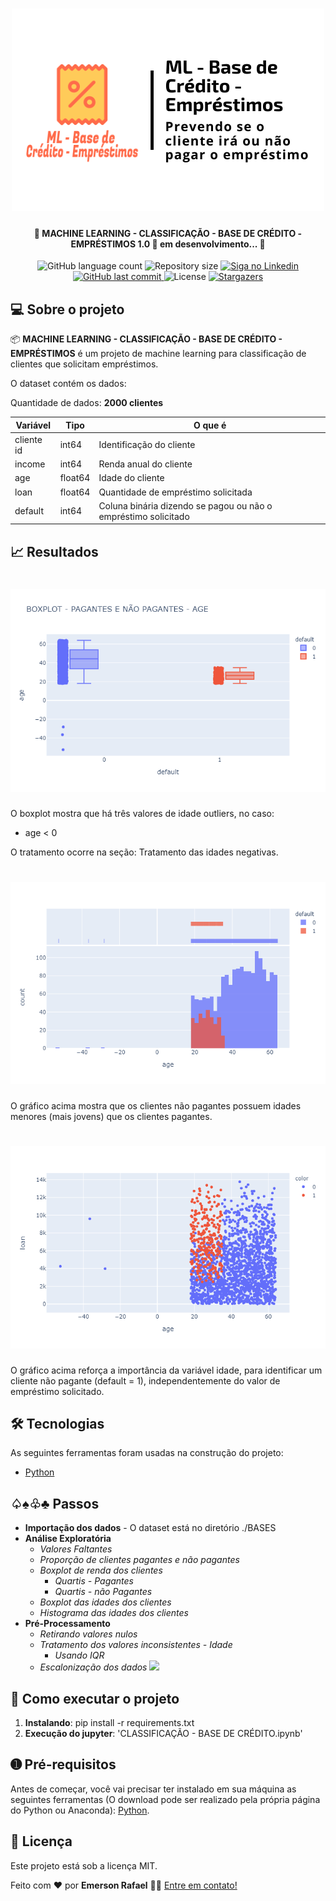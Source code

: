 <h1 align="center">
    <img alt="MACHINE LEARNING - CLASSIFICAÇÃO - BASE DE CRÉDITO - EMPRÉSTIMOS" title="#ML_CLASSIF_CREDIT_DATASET" src="./assets/banner.png" />
</h1>

<h4 align="center"> 
	🚧 MACHINE LEARNING - CLASSIFICAÇÃO - BASE DE CRÉDITO - EMPRÉSTIMOS 1.0 🚀 em desenvolvimento... 🚧
</h4>

<p align="center">
  <img alt="GitHub language count" src="https://img.shields.io/github/languages/count/emersonrafaels/ml_classification_credit_dataset?color=%2304D361">

  <img alt="Repository size" src="https://img.shields.io/github/repo-size/emersonrafaels/ml_classification_credit_dataset">

  	
  <a href="https://www.linkedin.com/in/emerson-rafael/">
    <img alt="Siga no Linkedin" src="https://img.shields.io/badge/LinkedIn-0077B5?style=for-the-badge&logo=linkedin&logoColor=white">
  </a>
	
  
  <a href="https://github.com/emersonrafaels/ml_classification_credit_dataset/commits/main">
    <img alt="GitHub last commit" src="https://img.shields.io/github/last-commit/emersonrafaels/ml_classification_credit_dataset">
  </a>

  <img alt="License" src="https://img.shields.io/badge/license-MIT-brightgreen">
   <a href="https://github.com/emersonrafaels/ml_classification_credit_dataset/stargazers">
    <img alt="Stargazers" src="https://img.shields.io/github/stars/emersonrafaels/ml_classification_credit_dataset?style=social">
  </a>
</p>


## 💻 Sobre o projeto

📦 **MACHINE LEARNING - CLASSIFICAÇÃO - BASE DE CRÉDITO - EMPRÉSTIMOS** é um projeto de machine learning para classificação de clientes que solicitam empréstimos.

O dataset contém os dados:

Quantidade de dados: **2000 clientes**

| Variável | Tipo | O que é |
|--|--|--|
| cliente id | int64 | Identificação do cliente |
| income     | int64 | Renda anual do cliente |
| age | float64 | Idade do cliente |
| loan | float64 | Quantidade de empréstimo solicitada |
| default | int64 | Coluna binária dizendo se pagou ou não o empréstimo solicitado |

## 📈 Resultados

<h1 align="center">
    <img alt="BOXPLOT_AGE - AGE" title="#BOXPLOT_AGE" src="./IMAGENS/boxplot_age.png" />
</h1>

O boxplot mostra que há três valores de idade outliers, no caso:

- age < 0

O tratamento ocorre na seção: Tratamento das idades negativas.

<h1 align="center">
    <img alt="HISTOGRAM_AGE - AGE" title="#HISTOGRAM_AGE" src="./IMAGENS/histogram_age.png" />
</h1>

O gráfico acima mostra que os clientes não pagantes possuem idades menores (mais jovens) que os clientes pagantes.

<h1 align="center">
    <img alt="SCATTER_AGE_LOAN - AGE" title="#SCATTER_AGE_LOAN" src="./IMAGENS/scatter_age_loan.png" />
</h1>

O gráfico acima reforça a importância da variável idade, para identificar um cliente não pagante (default = 1), independentemente do valor de empréstimo solicitado.

## 🛠  Tecnologias

As seguintes ferramentas foram usadas na construção do projeto:

- [Python]

## ♤♠♧♣  Passos

 - **Importação dos dados** - O dataset está no diretório ./BASES
 - **Análise Exploratória**
	- *Valores Faltantes*
	- *Proporção de clientes pagantes e não pagantes*
	- *Boxplot de renda dos clientes*
		- *Quartis - Pagantes*
		- *Quartis - não Pagantes*
	- *Boxplot das idades dos clientes*
	- *Histograma das idades dos clientes*
- **Pré-Processamento**
	- *Retirando valores nulos*
	- *Tratamento dos valores inconsistentes - Idade*
		- *Usando IQR*
	- *Escalonização dos dados*
		<img src="https://render.githubusercontent.com/render/math?math=StandardScaler = \frac{X - Mean(X)}{std(X)}">

## 🚀 Como executar o projeto

1. **Instalando**: pip install -r requirements.txt
2. **Execução do jupyter**: 'CLASSIFICAÇÃO - BASE DE CRÉDITO.ipynb'


## ➊ Pré-requisitos

Antes de começar, você vai precisar ter instalado em sua máquina as seguintes ferramentas (O download pode ser realizado pela própria página do Python ou Anaconda):
[Python](https://www.anaconda.com/products/individual).


## 📝 Licença

Este projeto está sob a licença MIT.

Feito com ❤️ por **Emerson Rafael** 👋🏽 [Entre em contato!](https://www.linkedin.com/in/emerson-rafael/)

[Python]: https://www.python.org/downloads/